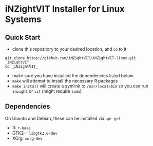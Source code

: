 # iNZightVIT Installer for Linux Systems

## Quick Start

- clone this repository to your desired location, and `cd` to it
```{bash}
git clone https://github.com/iNZightVIT/iNZightVIT-linux.git _iNZightVIT_
cd _iNZightVIT_
```
- make sure you have installed the dependencies listed below
- `make` will attempt to install the necessary R packages
- `make install` will create a symlink to `/usr/local/bin` so you can run `inzight` or `vit`
    (might require `sudo`)


## Dependencies

On Ubuntu and Debian, these can be installed via `apt-get`

- R: `r-base`
- GTK2+: `libgtk2.0-dev`
- XOrg: `xorg-dev`
